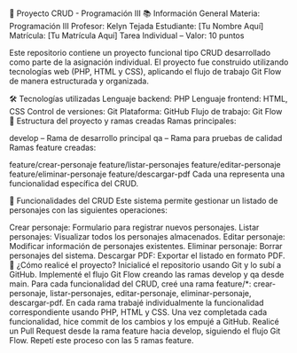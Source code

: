 🧠 Proyecto CRUD - Programación III
📚 Información General
Materia: Programación III
Profesor: Kelyn Tejada
Estudiante: [Tu Nombre Aquí]
Matrícula: [Tu Matrícula Aquí]
Tarea Individual – Valor: 10 puntos

Este repositorio contiene un proyecto funcional tipo CRUD desarrollado como parte de la asignación individual. El proyecto fue construido utilizando tecnologías web (PHP, HTML y CSS), aplicando el flujo de trabajo Git Flow de manera estructurada y organizada.

🛠️ Tecnologías utilizadas
Lenguaje backend: PHP
Lenguaje frontend: HTML, CSS
Control de versiones: Git
Plataforma: GitHub
Flujo de trabajo: Git Flow
📁 Estructura del proyecto y ramas creadas
Ramas principales:

develop – Rama de desarrollo principal
qa – Rama para pruebas de calidad
Ramas feature creadas:

feature/crear-personaje
feature/listar-personajes
feature/editar-personaje
feature/eliminar-personaje
feature/descargar-pdf
Cada una representa una funcionalidad específica del CRUD.

🚀 Funcionalidades del CRUD
Este sistema permite gestionar un listado de personajes con las siguientes operaciones:

Crear personaje: Formulario para registrar nuevos personajes.
Listar personajes: Visualizar todos los personajes almacenados.
Editar personaje: Modificar información de personajes existentes.
Eliminar personaje: Borrar personajes del sistema.
Descargar PDF: Exportar el listado en formato PDF.
🧩 ¿Cómo realicé el proyecto?
Inicialicé el repositorio usando Git y lo subí a GitHub.
Implementé el flujo Git Flow creando las ramas develop y qa desde main.
Para cada funcionalidad del CRUD, creé una rama feature/*:
crear-personaje, listar-personajes, editar-personaje, eliminar-personaje, descargar-pdf.
En cada rama trabajé individualmente la funcionalidad correspondiente usando PHP, HTML y CSS.
Una vez completada cada funcionalidad, hice commit de los cambios y los empujé a GitHub.
Realicé un Pull Request desde la rama feature hacia develop, siguiendo el flujo Git Flow.
Repetí este proceso con las 5 ramas feature.
